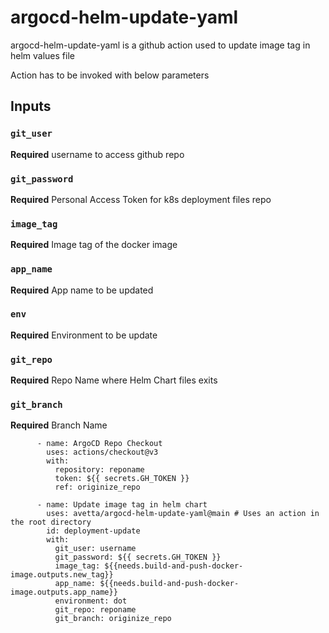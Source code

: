 # argocd-helm-update-yaml

argocd-helm-update-yaml is a github action used to update image tag in helm values file

Action has to be invoked with below parameters

## Inputs

### `git_user`

**Required** username to access github repo

### `git_password`

**Required** Personal Access Token for k8s deployment files repo

### `image_tag`

**Required** Image tag of the docker image

### `app_name`

**Required** App name to be updated

### `env`

**Required** Environment to be update


### `git_repo`

**Required** Repo Name where Helm Chart files exits


### `git_branch`

**Required** Branch Name

```         
      - name: ArgoCD Repo Checkout
        uses: actions/checkout@v3
        with:
          repository: reponame
          token: ${{ secrets.GH_TOKEN }}
          ref: originize_repo

      - name: Update image tag in helm chart
        uses: avetta/argocd-helm-update-yaml@main # Uses an action in the root directory
        id: deployment-update
        with:
          git_user: username
          git_password: ${{ secrets.GH_TOKEN }} 
          image_tag: ${{needs.build-and-push-docker-image.outputs.new_tag}}
          app_name: ${{needs.build-and-push-docker-image.outputs.app_name}}
          environment: dot
          git_repo: reponame
          git_branch: originize_repo
```
